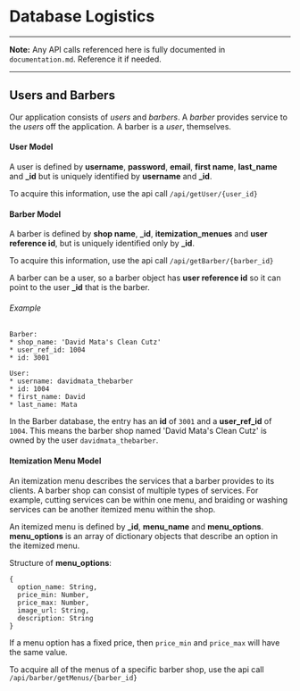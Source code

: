 # Database Logistics
-----

**Note:** Any API calls referenced here is fully documented in `documentation.md`. Reference it if needed.

-----

## Users and Barbers

Our application consists of *users* and *barbers*.
 A *barber* provides service to the *users* off the application. A barber is a *user*, themselves.

#### User Model
A user is defined by **username**, **password**, **email**, **first name**, **last_name** and **_id** but is uniquely identified by **username** and **_id**.

To acquire this information, use the api call `/api/getUser/{user_id}`

#### Barber Model
A barber is defined by **shop name**, **_id**, **itemization_menues** and **user reference id**, but is uniquely identified
only by **_id**.

To acquire this information, use the api call `/api/getBarber/{barber_id}`

A barber can be a user, so a barber object has **user reference id** so it can point to the user **_id**
that is the barber.
###### Example
```
Barber:
* shop_name: 'David Mata's Clean Cutz'
* user_ref_id: 1004
* id: 3001

User:
* username: davidmata_thebarber
* id: 1004
* first_name: David
* last_name: Mata
```

In the Barber database, the entry has an **id** of `3001` and a **user_ref_id** of `1004`. This
means the barber shop named 'David Mata's Clean Cutz' is owned by the user `davidmata_thebarber`.

#### Itemization Menu Model
An itemization menu describes the services that a barber provides to its clients. A barber shop can
consist of multiple types of services. For example, cutting services can be within one menu, and
braiding or washing services can be another itemized menu within the shop.

An itemized menu is defined by **_id**, **menu_name** and **menu_options**. **menu_options** is
an array of dictionary objects that describe an option in the itemized menu.

Structure of **menu_options**:
```
{
  option_name: String,
  price_min: Number,
  price_max: Number,
  image_url: String,
  description: String
}
```
If a menu option has a fixed price, then `price_min` and `price_max` will have the same value.

To acquire all of the menus of a specific barber shop, use the api call `/api/barber/getMenus/{barber_id}`
